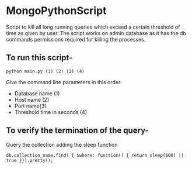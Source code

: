 # MongoPythonScript
Script to kill all long running queries which exceed a certain threshold of time as given by user. The script works on admin database as it has the db commands permissions required for killing the processes.

## To run this script-

`python main.py (1) (2) (3) (4)`

Give the command line parameters in this order:
- Database name (1)
- Host name (2)
- Port name(3)
- Threshold time in seconds (4)

## To verify the termination of the query-

Query the collection adding the sleep function

`db.collection_name.find( { $where: function() { return sleep(600) || true }}).pretty();`

